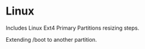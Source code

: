 # Linux

Includes Linux Ext4 Primary Partitions resizing steps.

Extending /boot to another partition.
